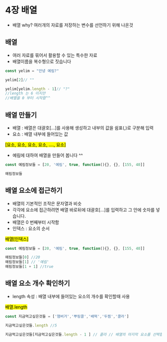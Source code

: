 # 4장 배열

- 배열 why? 여러개의 자료를 저장하는 변수를 선언하기 위해 나온것

## 배열
- 여러 자료를 묶어서 활용할 수 있는 특수한 자료
- 배열이름을 복수형으로 짓습니다

```js
const yelim = "안녕 예림?"

yelim[2]// ""

yelim[yelim.length - 1]// "?"
//length 는 6 이지만 
//배열을 0 부터 시작함^^
```


## 배열 만들기
- 배열 : 배열은 대괄호[...]를 사용해 생성하고 내부의 값을 쉼표(,)로 구분해 입력
- 요소 : 배열 내부에 들어있는 값

<mark>[요소, 요소, 요소, 요소, ...., 요소]</mark>

- 예림에 대하여 배열을 만들어 봅니다 ^^
```js
const 예림정보들 = [20, '예림', true, function(){}, {}, [155, 40]]

예림정보들
```


## 배열 요소에 접근하기
- 배열의 기본적인 조작은 문자열과 비슷
- 각각에 요소에 접근하려면 배열 바로뒤에 대괄호[...]를 입력하고 그 안에 숫자를 넣습니다.
- 배열은 0 번째부터 시작함
- 인덱스 : 요소의 순서

<mark>배열[인덱스]</mark>

```js
const 예림정보들 = [20, '예림', true, function(){}, {}, [155, 40]]

예림정보들[0] //20
예림정보들[1] // '예림'
예림정보들[1 + 1] //true
```

## 배열 요소 개수 확인하기
- length 속성 : 배열 내부에 들어있는 요소의 개수를 확인할때 사용

<mark>배열.length</mark>


```js
const 지금먹고싶은것들 = ['햄버거','뿌링클','배떡','두찜','콜라']

지금먹고싶은것들.length //5

지금먹고싶은것들[지금먹고싶은것들.length - 1 ] // 콜라 // 배열의 마지막 요소를 선택할 때 자주 사용하는 패턴

```